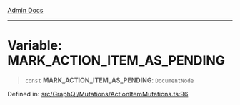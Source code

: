 [Admin Docs](/)

***

# Variable: MARK\_ACTION\_ITEM\_AS\_PENDING

> `const` **MARK\_ACTION\_ITEM\_AS\_PENDING**: `DocumentNode`

Defined in: [src/GraphQl/Mutations/ActionItemMutations.ts:96](https://github.com/PalisadoesFoundation/talawa-admin/blob/main/src/GraphQl/Mutations/ActionItemMutations.ts#L96)
